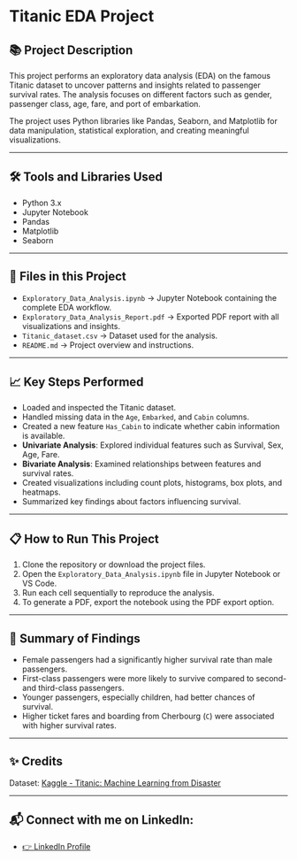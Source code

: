 # Titanic EDA Project

## 📚 Project Description

This project performs an exploratory data analysis (EDA) on the famous Titanic dataset to uncover patterns and insights related to passenger survival rates. The analysis focuses on different factors such as gender, passenger class, age, fare, and port of embarkation.

The project uses Python libraries like Pandas, Seaborn, and Matplotlib for data manipulation, statistical exploration, and creating meaningful visualizations.

---

## 🛠️ Tools and Libraries Used

* Python 3.x
* Jupyter Notebook
* Pandas
* Matplotlib
* Seaborn

---

## 📂 Files in this Project

* `Exploratory_Data_Analysis.ipynb` → Jupyter Notebook containing the complete EDA workflow.
* `Exploratory_Data_Analysis_Report.pdf` → Exported PDF report with all visualizations and insights.
* `Titanic_dataset.csv` → Dataset used for the analysis.
* `README.md` → Project overview and instructions.

---

## 📈 Key Steps Performed

* Loaded and inspected the Titanic dataset.
* Handled missing data in the `Age`, `Embarked`, and `Cabin` columns.
* Created a new feature `Has_Cabin` to indicate whether cabin information is available.
* **Univariate Analysis**: Explored individual features such as Survival, Sex, Age, Fare.
* **Bivariate Analysis**: Examined relationships between features and survival rates.
* Created visualizations including count plots, histograms, box plots, and heatmaps.
* Summarized key findings about factors influencing survival.

---

## 📋 How to Run This Project

1. Clone the repository or download the project files.
2. Open the `Exploratory_Data_Analysis.ipynb` file in Jupyter Notebook or VS Code.
3. Run each cell sequentially to reproduce the analysis.
4. To generate a PDF, export the notebook using the PDF export option.

---

## 🚀 Summary of Findings

* Female passengers had a significantly higher survival rate than male passengers.
* First-class passengers were more likely to survive compared to second- and third-class passengers.
* Younger passengers, especially children, had better chances of survival.
* Higher ticket fares and boarding from Cherbourg (`C`) were associated with higher survival rates.

---

## ✨ Credits

Dataset: [Kaggle - Titanic: Machine Learning from Disaster](https://www.kaggle.com/c/titanic)

---

## 📬 Connect with me on LinkedIn:
- <a href="https://www.linkedin.com/in/geetha-venkatesan2205/">👉 LinkedIn Profile</a>
